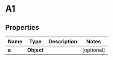 

# A1


## Properties

| Name | Type | Description | Notes |
|------------ | ------------- | ------------- | -------------|
|**a** | **Object** |  |  [optional] |



